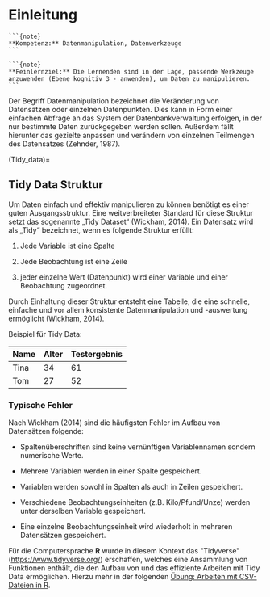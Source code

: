 # Einleitung

````{margin}
```{note}
**Kompetenz:** Datenmanipulation, Datenwerkzeuge
```
````

````{margin}
```{note}
**Feinlernziel:** Die Lernenden sind in der Lage, passende Werkzeuge anzuwenden (Ebene kognitiv 3 - anwenden), um Daten zu manipulieren.
```
````

Der Begriff Datenmanipulation bezeichnet die Veränderung von Datensätzen oder einzelnen Datenpunkten. Dies kann in Form einer einfachen Abfrage an das System der Datenbankverwaltung erfolgen, in der nur bestimmte Daten zurückgegeben werden sollen. Außerdem fällt hierunter das gezielte anpassen und verändern von einzelnen Teilmengen des Datensatzes (Zehnder, 1987).

(Tidy_data)=
## Tidy Data Struktur

Um Daten einfach und effektiv manipulieren zu können benötigt es einer guten Ausgangsstruktur. Eine weitverbreiteter Standard für diese Struktur setzt das sogenannte „Tidy Dataset“ (Wickham, 2014). Ein Datensatz wird als „Tidy“ bezeichnet, wenn es folgende Struktur erfüllt:

1. Jede Variable ist eine Spalte

2. Jede Beobachtung ist eine Zeile

3. jeder einzelne Wert (Datenpunkt) wird
einer Variable und einer Beobachtung zugeordnet.

Durch Einhaltung dieser Struktur entsteht eine Tabelle, die eine schnelle, einfache und vor allem konsistente Datenmanipulation und -auswertung ermöglicht (Wickham, 2014).

Beispiel für Tidy Data:

Name | Alter | Testergebnis
---- | ----- | ------------
Tina |    34 |           61
 Tom |    27 |           52

### Typische Fehler 

Nach Wickham (2014) sind die häufigsten Fehler im Aufbau von Datensätzen folgende:

- Spaltenüberschriften sind keine vernünftigen Variablennamen sondern numerische Werte.

- Mehrere Variablen werden in einer Spalte gespeichert.

- Variablen werden sowohl in Spalten als auch in Zeilen gespeichert.

- Verschiedene Beobachtungseinheiten (z.B. Kilo/Pfund/Unze) werden unter derselben Variable gespeichert.

- Eine einzelne Beobachtungseinheit wird wiederholt in mehreren Datensätzen gespeichert.

Für die Computersprache **R** wurde in diesem Kontext das "Tidyverse" (https://www.tidyverse.org/) erschaffen, welches eine Ansammlung von Funktionen enthält, die den Aufbau von und das effiziente Arbeiten mit Tidy Data ermöglichen. Hierzu mehr in der folgenden [Übung: Arbeiten mit CSV-Dateien in R](Übung_csv).